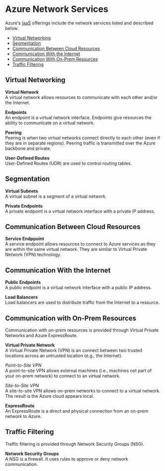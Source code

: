# Azure Network Services
Azure's [IaaS](/cloud/concepts/README.md#cloud-service-models) offerings include the network services listed and described below. 
* [Virtual Networking](#virtual-networking)
* [Segmentation](#segmentation)
* [Communication Between Cloud Resources](#communication-between-cloud-resources)
* [Communication With the Internet](#communication-with-the-internet)
* [Communication With On-Prem Resources](#communication-with-on-prem-resources)
* [Traffic Filtering](#traffic-filtering)

## Virtual Networking
**Virtual Network**  
A virtual network allows resources to communicate with each other and/or the Internet. 

**Endpoints**  
An endpoint is a virtual network interface. Endpoints give resources the ability to communicate on a virtual network. 

**Peering**  
Peering is when two virtual networks connect directly to each other (even if they are in separate regions). Peering traffic is transmitted over the Azure backbone and private. 

**User-Defined Routes**  
User-Defined Routes (UDR) are used to control routing tables. 

## Segmentation
**Virtual Subnets**  
A virtual subnet is a segment of a virtual network.

**Private Endpoints**  
A private endpoint is a virtual network interface with a private IP address. 

## Communication Between Cloud Resources 
**Service Endppoint**  
A service endpoint allows resources to connect to Azure services as they are within the same virtual network. They are similar to Virtual Private Network (VPN) technology. 

## Communication With the Internet
**Public Endpoints**  
A public endpoint is a virtual network interface with a public IP address. 

**Load Balancers**  
Load balancers are used to distribute traffic from the Internet to a resource. 

## Communication with On-Prem Resources
Communication with on-prem resources is provided through Virtual Private Networks and Azure ExpressRoute. 

**Virtual Private Network**  
A Virtual Private Network (VPN) is an connect between two trusted locations across an untrusted location (e.g., the Internet). 

*Point-to-Site VPN*  
A point-to-site VPN allows external machines (i.e., machines not part of your on-prem network) to connect to an virtual network. 

*Site-to-Site VPN*  
A site-to-site VPN allows on-prem networks to connect to a virtual network. The result is the Azure cloud appears local. 

**ExpressRoute**  
An ExpressRoute is a direct and physical connection from an on-prem network to Azure. 

## Traffic Filtering
Traffic filtering is provided through Network Security Groups (NSG). 

**Network Security Groups**  
A NSG is a firewall. It uses rules to approve or deny network communication.  
